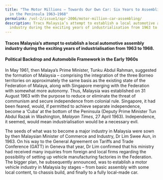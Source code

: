 ```yaml
---
title: "The Motor Millions – Towards Our Own Car: Six Years to Assembling Cars
  in the Peninsula 1963–1968"
permalink: /vol-2/issue1/apr-2006/motor-million-car-assembling/
description: Tracs Malaysia’s attempt to establish a local automotive assembly
  industry during the exciting years of industrialisation from 1963 to 1968.
---
```

 #### Traces Malaysia’s attempt to establish a local automotive assembly industry during the exciting years of industrialisation from 1963 to 1968.
 
#### **Political Backdrop and Automobile Framework in the Early 1960s**
In May 1961, then Malaya’s Prime Minister, Tunku Abdul Rahman, suggested the formation of Malaysia – comprising the integration of the three Borneo territories on approximately the same basis as the existing state of the Federation of Malaya, along with Singapore merging with the Federation with somewhat more autonomy. Thus, Malaysia was established on 31 August 1963 with the purpose to reduce or eliminate the threat of communism and secure independence from colonial rule. Singapore, it had been feared, would, if permitted to achieve separate independence, become a ‘Cuba’ at the bottom of the Peninsula (Deputy Prime Minister Tun Abdul Razak in Washington, *Malayan Times*, 27 April 1963). Independence, it seemed, would mean industrialisation would be a necessary evil.

The seeds of what was to become a major industry in Malaysia were sown by then Malaysian Minister of Commerce and Industry, Dr Lim Swee Aun, in 1963. On his way to the General Agreement on Tariffs and Trade Conference (GATT) in Geneva that year, Dr Lim confirmed that his ministry had received many inquiries from foreign and local firms regarding the possibility of setting up vehicle manufacturing factories in the Federation. The bigger plan, he subsequently announced, was to establish a motor vehicle industry in Malaysia by stages – from basic assembly with some local content, to chassis build, and finally to a fully local-made car.




